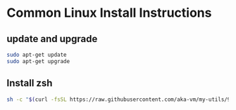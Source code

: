 # Common Linux Install Instructions

## update and upgrade

```sh
sudo apt-get update
sudo apt-get upgrade
```

## Install zsh

```sh
sh -c "$(curl -fsSL https://raw.githubusercontent.com/aka-vm/my-utils/98ab602bd2f891b1b6ed217e308c2fcc9129cb50/installs/linux/zsh_init.sh)"
```